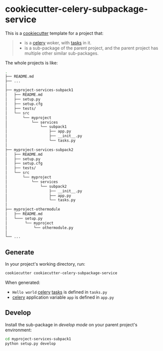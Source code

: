 # cookiecutter-celery-subpackage-service

This is a [cookiecutter][] template for a project that:

> - is a [celery][] woker, with [tasks][] in it.
> - is a sub-package of the parent project, and the parent project has multiple other similar sub-packages.

The whole projects is like:

```sh
.
├── README.md
├── ...
│
├── myproject-services-subpack1
│   ├── README.md
│   ├── setup.py
│   ├── setup.cfg
│   ├── tests/
│   └── src
│       └── myproject
│           └── services
│               └── subpack1
│                   ├── app.py
│                   ├── __init__.py
│                   └── tasks.py
│
├── myproject-services-subpack2
│   ├── README.md
│   ├── setup.py
│   ├── setup.cfg
│   ├── tests/
│   └── src
│       └── myproject
│           └── services
│               └── subpack2
│                   ├── __init__.py
│                   ├── app.py
│                   └── tasks.py
│
├── myproject-othermodule
│   ├── README.md
│   └─── setup.py
│        └── myproject
│            └── othermodule.py
│
└── ...
```

## Generate

In your project's working directory, run:

```bash
cookiecutter cookiecutter-celery-subpackage-service
```

When generated:

- `Hello world` [celery][] [tasks][] is defined in `tasks.py`
- [celery][] application variable `app` is defined in `app.py`

## Develop

Install the sub-package in *develop mode* on your parent project's environment:

```bash
cd myproject-services-subpack1
python setup.py develop
```

[cookiecutter]: https://github.com/audreyr/cookiecutter "A command-line utility that creates projects from cookiecutters (project templates)"
[celery]: http://www.celeryproject.org/ "Distributed Task Queue"
[tasks]: http://docs.celeryproject.org/en/latest/userguide/tasks.html "Tasks are the building blocks of Celery applications"
